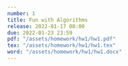 ```yaml
---
number: 1
title: Fun with Algorithms
release: 2022-01-17 08:00
due: 2022-01-23 23:59
pdf: "/assets/homework/hw1/hw1.pdf"
tex: "/assets/homework/hw1/hw1.tex"
word: "/assets/homework/hw1/hw1.docx"
---
```

